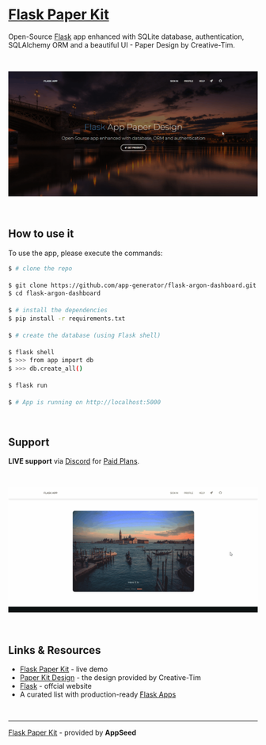 ﻿# [Flask Paper Kit](https://github.com/app-generator/flask-paper-kit)

Open-Source [Flask](https://palletsprojects.com/p/flask/) app enhanced with SQLite database, authentication, SQLAlchemy ORM and a beautiful UI - Paper Design by Creative-Tim.

<br />

![Flask Paper Kit - Gif animated intro.](https://github.com/app-generator/static/blob/master/products/flask-paper-kit-intro.gif?raw=true)

<br />

## How to use it

To use the app, please execute the commands:

```bash
$ # clone the repo

$ git clone https://github.com/app-generator/flask-argon-dashboard.git
$ cd flask-argon-dashboard

$ # install the dependencies
$ pip install -r requirements.txt

$ # create the database (using Flask shell)

$ flask shell
$ >>> from app import db
$ >>> db.create_all()

$ flask run

$ # App is running on http://localhost:5000 
```

<br />

## Support

**LIVE support** via [Discord](https://discord.gg/fZC6hup) for [Paid Plans](https://appseed.us/pricing).

<br />

![Flask Paper Kit - Gif animated intro.](https://github.com/app-generator/static/blob/master/products/flask-paper-kit-pages-intro.gif?raw=true)

<br />

## Links & Resources

- [Flask Paper Kit](https://github.com/app-generator/flask-paper-kit) - live demo
- [Paper Kit Design](https://www.creative-tim.com/product/paper-kit) - the design provided by Creative-Tim 
- [Flask](https://palletsprojects.com/p/flask/) - offcial website
- A curated list with production-ready [Flask Apps](https://appseed.us/apps/flask-apps)

<br />

---
[Flask Paper Kit](https://github.com/app-generator/flask-paper-kit) - provided by **AppSeed**
